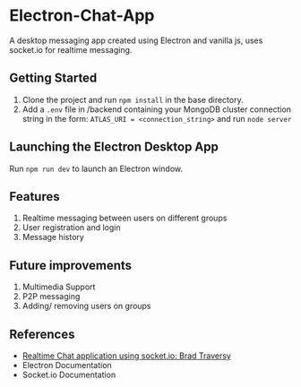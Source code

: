 # Electron-Chat-App
A desktop messaging app created using Electron and vanilla js, uses socket.io for realtime messaging.

## Getting Started
1. Clone the project and run `npm install` in the base directory.
2. Add a `.env` file in /backend containing your MongoDB cluster connection string in the form: `ATLAS_URI = <connection_string>` 
and run `node server`

## Launching the Electron Desktop App
Run `npm run dev` to launch an Electron window.

## Features
1. Realtime messaging between users on different groups
2. User registration and login
3. Message history 

## Future improvements
1. Multimedia Support
2. P2P messaging 
3. Adding/ removing users on groups

## References
- [Realtime Chat application using socket.io: Brad Traversy](https://youtu.be/kN1Czs0m1SU)
- Electron Documentation
- Socket.io Documentation
